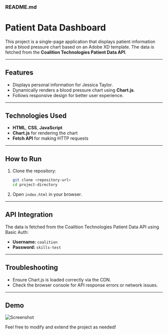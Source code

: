 ### README.md

# Patient Data Dashboard

This project is a single-page application that displays patient information and a blood pressure chart based on an Adobe XD template. The data is fetched from the **Coalition Technologies Patient Data API**.

---

## Features
- Displays personal information for Jessica Taylor.
- Dynamically renders a blood pressure chart using **Chart.js**.
- Follows responsive design for better user experience.

---

## Technologies Used
- **HTML**, **CSS**, **JavaScript**
- **Chart.js** for rendering the chart
- **Fetch API** for making HTTP requests

---

## How to Run
1. Clone the repository:
   ```bash
   git clone <repository-url>
   cd project-directory
   ```
2. Open `index.html` in your browser.

---

## API Integration
The data is fetched from the Coalition Technologies Patient Data API using Basic Auth:
- **Username:** `coalition`
- **Password:** `skills-test`

---

## Troubleshooting
- Ensure Chart.js is loaded correctly via the CDN.
- Check the browser console for API response errors or network issues.

---

## Demo
![Screenshot](screenshot.png)

Feel free to modify and extend the project as needed!